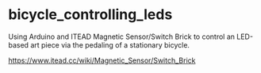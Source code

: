 # bicycle_controlling_leds

Using Arduino and ITEAD Magnetic Sensor/Switch Brick to control an LED-based art piece via the pedaling of a stationary bicycle.

https://www.itead.cc/wiki/Magnetic_Sensor/Switch_Brick
